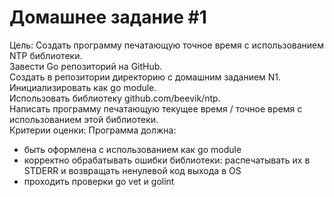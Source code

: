 # Домашнее задание #1

Цель: Создать программу печатающую точное время с использованием NTP библиотеки.\
Завести Go репозиторий на GitHub.\
Создать в репозитории директорию с домашним заданием N1.\
Инициализировать как go module.\
Использовать библиотеку github.com/beevik/ntp.\
Написать программу печатающую текущее время / точное время с использованием этой библиотеки.\
Критерии оценки: Программа должна:
* быть оформлена с использованием как go module
* корректно обрабатывать ошибки библиотеки: распечатывать их в STDERR и возвращать ненулевой код выхода в OS
* проходить проверки go vet и golint